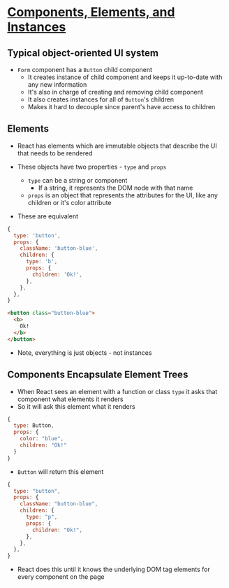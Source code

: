 # [Components, Elements, and Instances](https://reactjs.org/blog/2015/12/18/react-components-elements-and-instances.html)

## Typical object-oriented UI system

* `Form` component has a `Button` child component
  * It creates instance of child component and keeps it up-to-date with any new information
  * It's also in charge of creating and removing child component
  * It also creates instances for all of `Button`'s children
  * Makes it hard to decouple since parent's have access to children

## Elements

* React has elements which are immutable objects that describe the UI that needs to be rendered
* These objects have two properties - `type` and `props`
  * `type` can be a string or component
    * If a string, it represents the DOM node with that name
  * `props` is an object that represents the attributes for the UI, like any children or it's color attribute

* These are equivalent

```javascript
{
  type: 'button',
  props: {
    className: 'button-blue',
    children: {
      type: 'b',
      props: {
        children: 'Ok!',
      },
    },
  },
}
```

```html
<button class="button-blue">
  <b>
    Ok!
  </b>
</button>
```

* Note, everything is just objects - not instances

## Components Encapsulate Element Trees

* When React sees an element with a function or class `type` it asks that component what elements it renders
* So it will ask this element what it renders

```javascript
{
  type: Button,
  props: {
    color: "blue",
    children: "Ok!"
  }
}
```

* `Button` will return this element

```javascript
{
  type: "button",
  props: {
    className: "button-blue",
    children: {
      type: "p",
      props: {
        children: "Ok!",
      },
    },
  },
}
```

* React does this until it knows the underlying DOM tag elements for every component on the page
